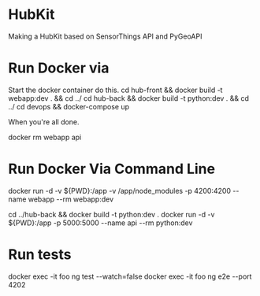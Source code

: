 # HubKit
Making a HubKit based on SensorThings API and PyGeoAPI


# Run Docker via 
Start the docker container do this. 
cd hub-front && docker build -t webapp:dev . && cd ../
cd hub-back && docker build -t python:dev . && cd ../
cd devops && docker-compose up

When you're all done.

docker rm webapp api


# Run Docker Via Command Line
docker run -d -v ${PWD}:/app -v /app/node_modules -p 4200:4200 --name webapp --rm webapp:dev

cd ../hub-back && docker build -t python:dev . 
docker run -d -v ${PWD}:/app -p 5000:5000 --name api --rm python:dev 


# Run tests
docker exec -it foo ng test --watch=false
docker exec -it foo ng e2e --port 4202



